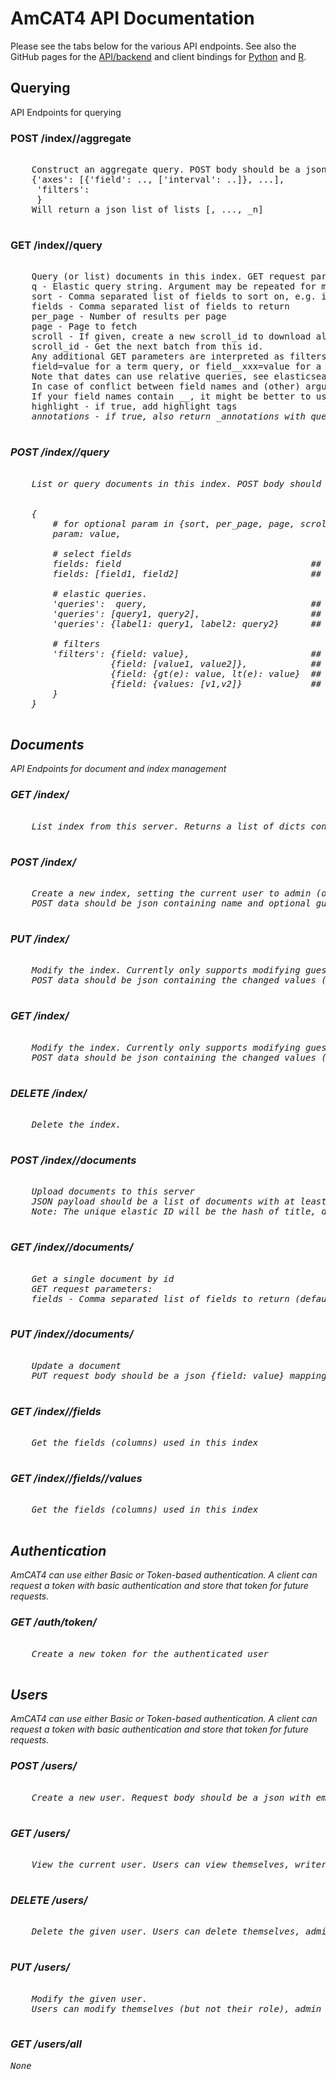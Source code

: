 # AmCAT4 API Documentation

Please see the tabs below for the various API endpoints.
See also the GitHub pages for the <a href="https://github.com/ccs-amsterdam/amcat4">API/backend</a>
and client bindings for <a href="https://github.com/ccs-amsterdam/amcat4apiclient">Python</a>
and <a href="https://github.com/ccs-amsterdam/amcat4r">R</a>.


##  Querying


API Endpoints for querying


### POST /index/<index>/aggregate</h2>

<pre>

    Construct an aggregate query. POST body should be a json dict:
    {'axes': [{'field': .., ['interval': ..]}, ...],
     'filters': <filters, see query endpoint>
     }
    Will return a json list of lists [<axis-1-name>, ..., _n]
    
</pre>

### GET /index/<index>/query</h2>

<pre>

    Query (or list) documents in this index. GET request parameters:
    q - Elastic query string. Argument may be repeated for multiple queries (treated as OR)
    sort - Comma separated list of fields to sort on, e.g. id,date:desc
    fields - Comma separated list of fields to return
    per_page - Number of results per page
    page - Page to fetch
    scroll - If given, create a new scroll_id to download all results in subsequent calls
    scroll_id - Get the next batch from this id.
    Any additional GET parameters are interpreted as filters, and can be
    field=value for a term query, or field__xxx=value for a range query, with xxx in gte, gt, lte, lt
    Note that dates can use relative queries, see elasticsearch 'date math'
    In case of conflict between field names and (other) arguments, you may prepend a field name with __
    If your field names contain __, it might be better to use POST queries
    highlight - if true, add highlight tags <em>
    annotations - if true, also return _annotations with query matches as annotations
    
</pre>

### POST /index/<index>/query</h2>

<pre>

    List or query documents in this index. POST body should be a json dict structured as follows (all keys optional):
    
    
    {
        # for optional param in {sort, per_page, page, scroll, scroll_id, highlight, annotations}
        param: value,   

        # select fields
        fields: field                                    ## single field
        fields: [field1, field2]                         ## multiple fields
     
        # elastic queries. 
        'queries':  query,                               ## single query
        'queries': [query1, query2],                     ## OR without labels
        'queries': {label1: query1, label2: query2}      ## OR with labels

        # filters 
        'filters': {field: value},                       ## exact value
                   {field: [value1, value2]},            ## OR   
                   {field: {gt(e): value, lt(e): value}  ## range or multiple
                   {field: {values: [v1,v2]}             ## can also use values inside dict
        }        
    }
    
</pre>


## Documents


API Endpoints for document and index management


### GET /index/</h2>

<pre>

    List index from this server. Returns a list of dicts containing name, role, and guest attributes
    
</pre>

### POST /index/</h2>

<pre>

    Create a new index, setting the current user to admin (owner).
    POST data should be json containing name and optional guest_role
    
</pre>

### PUT /index/<ix></h2>

<pre>

    Modify the index. Currently only supports modifying guest_role
    POST data should be json containing the changed values (i.e. guest_role)
    
</pre>

### GET /index/<ix></h2>

<pre>

    Modify the index. Currently only supports modifying guest_role
    POST data should be json containing the changed values (i.e. guest_role)
    
</pre>

### DELETE /index/<ix></h2>

<pre>

    Delete the index.
    
</pre>

### POST /index/<ix>/documents</h2>

<pre>

    Upload documents to this server
    JSON payload should be a list of documents with at least a title, date, text and any optional attributes
    Note: The unique elastic ID will be the hash of title, date, text and url.
    
</pre>

### GET /index/<ix>/documents/<docid></h2>

<pre>

    Get a single document by id
    GET request parameters:
    fields - Comma separated list of fields to return (default: all fields)
    
</pre>

### PUT /index/<ix>/documents/<docid></h2>

<pre>

    Update a document
    PUT request body should be a json {field: value} mapping of fields to update
    
</pre>

### GET /index/<ix>/fields</h2>

<pre>

    Get the fields (columns) used in this index
    
</pre>

### GET /index/<ix>/fields/<field>/values</h2>

<pre>

    Get the fields (columns) used in this index
    
</pre>


## Authentication


AmCAT4 can use either Basic or Token-based authentication.
A client can request a token with basic authentication and store that token for future requests.


### GET /auth/token/</h2>

<pre>

    Create a new token for the authenticated user
    
</pre>


## Users


AmCAT4 can use either Basic or Token-based authentication.
A client can request a token with basic authentication and store that token for future requests.


### POST /users/</h2>

<pre>

    Create a new user. Request body should be a json with email, password, and optional (global) role
    
</pre>

### GET /users/<email></h2>

<pre>

    View the current user. Users can view themselves, writer can view others
    
</pre>

### DELETE /users/<email></h2>

<pre>

    Delete the given user. Users can delete themselves, admin can delete everyone, and writer can delete non-admin
    
</pre>

### PUT /users/<email></h2>

<pre>

    Modify the given user.
    Users can modify themselves (but not their role), admin can change everyone, and writer can change non-admin.
    
</pre>

### GET /users/all</h2>

<pre>
None
</pre>


